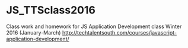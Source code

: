 # JS_TTSclass2016
Class work and homework for JS Application Development class Winter 2016 (January-March)
http://techtalentsouth.com/courses/javascript-application-development/
